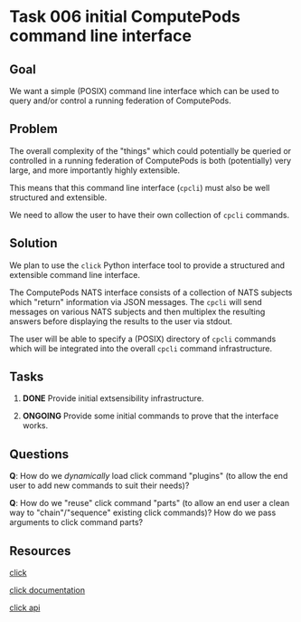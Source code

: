 # Task 006 initial ComputePods command line interface

## Goal

We want a simple (POSIX) command line interface which can be used to query
and/or control a running federation of ComputePods.

## Problem

The overall complexity of the "things" which could potentially be queried
or controlled in a running federation of ComputePods is both (potentially)
very large, and more importantly highly extensible.

This means that this command line interface (`cpcli`) must also be well
structured and extensible.

We need to allow the user to have their own collection of `cpcli`
commands.

## Solution

We plan to use the `click` Python interface tool to provide a structured
and extensible command line interface.

The ComputePods NATS interface consists of a collection of NATS subjects
which "return" information via JSON messages. The `cpcli` will send
messages on various NATS subjects and then multiplex the resulting answers
before displaying the results to the user via stdout.

The user will be able to specify a (POSIX) directory of `cpcli` commands
which will be integrated into the overall `cpcli` command infrastructure.

## Tasks

1. **DONE** Provide initial extsensibility infrastructure.

2. **ONGOING** Provide some initial commands to prove that the interface
works.

## Questions

**Q**: How do we *dynamically* load click command "plugins" (to allow the
end user to add new commands to suit their needs)?

**Q**: How do we "reuse" click command "parts" (to allow an end user a
clean way to "chain"/"sequence" existing click commands)? How do we pass
arguments to click command parts?

## Resources

[click](https://click.palletsprojects.com/en/8.0.x/)

[click
documentation](https://click.palletsprojects.com/en/8.0.x/#documentation)

[click api](https://click.palletsprojects.com/en/8.0.x/#api-reference)
